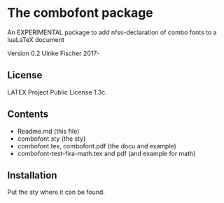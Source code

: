 # The combofont package

An EXPERIMENTAL package to add nfss-declaration of combo fonts to a luaLaTeX document

Version 0.2  Ulrike Fischer 2017-


## License

LATEX Project Public License 1.3c.

## Contents

- Readme.md (this file)
- combofont.sty (the sty)
- combofont.tex, combofont.pdf (the docu and example)
- combofont-test-fira-math.tex and pdf (and example for math)


## Installation

Put the sty where it can be found.

